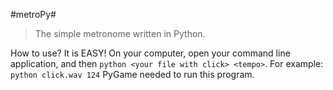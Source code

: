 #metroPy#


> The simple metronome written in Python. 

How to use? It is EASY! On your computer, open your command line application, 
and then `python <your file with click> <tempo>`.
For example: `python click.wav 124` 
PyGame needed to run this program.

